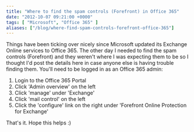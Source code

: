 ```yaml
---
title: "Where to find the spam controls (Forefront) in Office 365"
date: "2012-10-07 09:21:00 +0000"
tags: [ "Microsoft", "Office 365" ]
aliases: ["/blog/where-find-spam-controls-forefront-office-365"]
---
```

Things have been ticking over nicely since Microsoft updated its Exchange Online services to Office 365. The other day I needed to find the spam controls (Forefront) and they weren't where I was expecting them to be so I thought I'd post the details here in case anyone else is having trouble finding them. You'll need to be logged in as an Office 365 admin:

1. Login to the Office 365 Portal
2. Click 'Admin overview' on the left
3. Click 'manage' under 'Exchange'
4. Click 'mail control' on the left
5. Click the 'configure' link on the right under 'Forefront Online Protection for Exchange'

That's it. Hope this helps :)